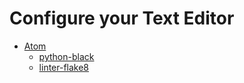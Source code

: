 # Configure your Text Editor

- [Atom](https://atom.io/)
  - [python-black](https://atom.io/packages/python-black)
  - [linter-flake8](https://atom.io/packages/linter-flake8)
